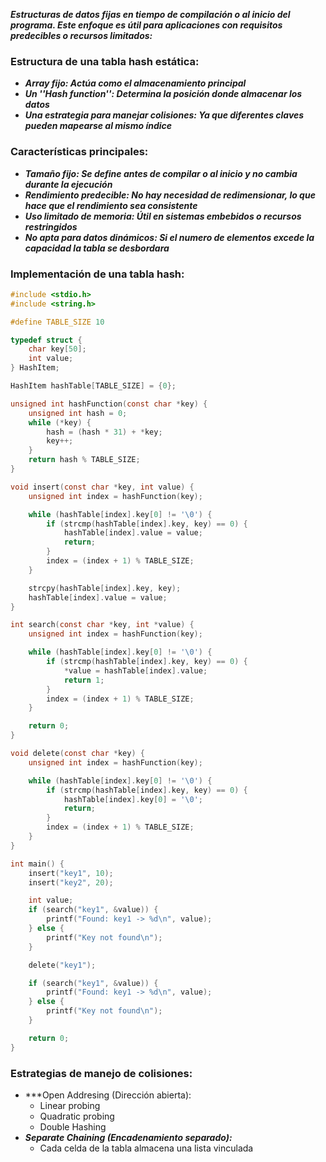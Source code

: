 ***Estructuras de datos fijas en tiempo de compilación o al inicio del programa. Este enfoque es útil para aplicaciones con requisitos predecibles o recursos limitados:***

### Estructura de una tabla hash estática:

- ***Array fijo: Actúa como el almacenamiento principal***
- ***Un ''Hash function'': Determina la posición donde almacenar los datos***
- ***Una estrategia para manejar colisiones: Ya que diferentes claves pueden mapearse al mismo índice***

### Características principales:

- ***Tamaño fijo: Se define antes de compilar o al inicio y no cambia durante la ejecución***
- ***Rendimiento predecible: No hay necesidad de redimensionar, lo que hace que el rendimiento sea consistente***
- ***Uso limitado de memoria: Útil en sistemas embebidos o recursos restringidos***
- ***No apta para datos dinámicos: Si el numero de elementos excede la capacidad la tabla se desbordara***
### Implementación de una tabla hash:

```c
#include <stdio.h>
#include <string.h>

#define TABLE_SIZE 10

typedef struct {
    char key[50];
    int value;
} HashItem;

HashItem hashTable[TABLE_SIZE] = {0};

unsigned int hashFunction(const char *key) {
    unsigned int hash = 0;
    while (*key) {
        hash = (hash * 31) + *key;
        key++;
    }
    return hash % TABLE_SIZE;
}

void insert(const char *key, int value) {
    unsigned int index = hashFunction(key);

    while (hashTable[index].key[0] != '\0') {
        if (strcmp(hashTable[index].key, key) == 0) {
            hashTable[index].value = value;
            return;
        }
        index = (index + 1) % TABLE_SIZE;
    }

    strcpy(hashTable[index].key, key);
    hashTable[index].value = value;
}

int search(const char *key, int *value) {
    unsigned int index = hashFunction(key);

    while (hashTable[index].key[0] != '\0') {
        if (strcmp(hashTable[index].key, key) == 0) {
            *value = hashTable[index].value;
            return 1;
        }
        index = (index + 1) % TABLE_SIZE;
    }

    return 0;
}

void delete(const char *key) {
    unsigned int index = hashFunction(key);

    while (hashTable[index].key[0] != '\0') {
        if (strcmp(hashTable[index].key, key) == 0) {
            hashTable[index].key[0] = '\0';
            return;
        }
        index = (index + 1) % TABLE_SIZE;
    }
}

int main() {
    insert("key1", 10);
    insert("key2", 20);

    int value;
    if (search("key1", &value)) {
        printf("Found: key1 -> %d\n", value);
    } else {
        printf("Key not found\n");
    }

    delete("key1");

    if (search("key1", &value)) {
        printf("Found: key1 -> %d\n", value);
    } else {
        printf("Key not found\n");
    }

    return 0;
}
```

### Estrategias de manejo de colisiones:

- ***Open Addresing (Dirección abierta):
	- Linear probing
	- Quadratic probing
	- Double Hashing
- ***Separate Chaining (Encadenamiento separado):***
	- Cada celda de la tabla almacena una lista vinculada